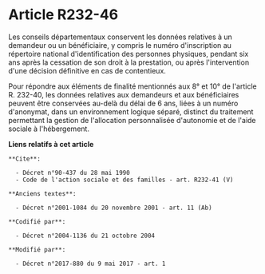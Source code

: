 # Article R232-46

Les conseils départementaux conservent les données relatives à un demandeur ou un bénéficiaire, y compris le numéro
d'inscription au répertoire national d'identification des personnes physiques, pendant six ans après la cessation de son
droit à la prestation, ou après l'intervention d'une décision définitive en cas de contentieux.

Pour répondre aux éléments de finalité mentionnés aux 8° et 10° de l'article R. 232-40, les données relatives aux demandeurs
et aux bénéficiaires peuvent être conservées au-delà du délai de 6 ans, liées à un numéro d'anonymat, dans un environnement
logique séparé, distinct du traitement permettant la gestion de l'allocation personnalisée d'autonomie et de l'aide sociale à
l'hébergement.

**Liens relatifs à cet article**

	**Cite**:

	  - Décret n°90-437 du 28 mai 1990
	  - Code de l'action sociale et des familles - art. R232-41 (V)

	**Anciens textes**:

	  - Décret n°2001-1084 du 20 novembre 2001 - art. 11 (Ab)

	**Codifié par**:

	  - Décret n°2004-1136 du 21 octobre 2004

	**Modifié par**:

	  - Décret n°2017-880 du 9 mai 2017 - art. 1
